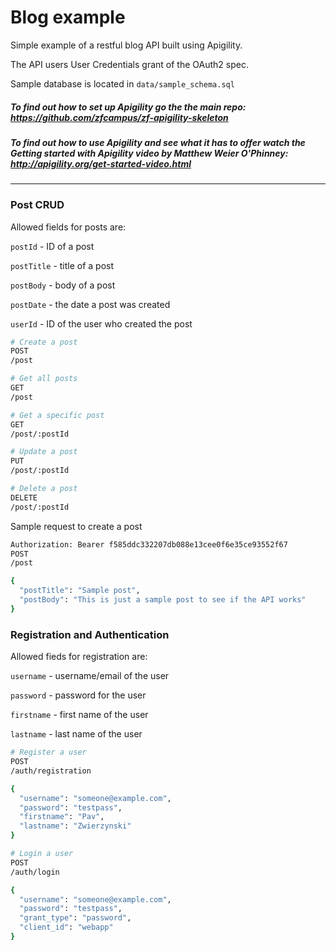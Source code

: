 Blog example
==============================

Simple example of a restful blog API built using Apigility.

The API users User Credentials grant of the OAuth2 spec. 

Sample database is located in `data/sample_schema.sql`

##### To find out how to set up Apigility go the the main repo: https://github.com/zfcampus/zf-apigility-skeleton

##### To find out how to use Apigility and see what it has to offer watch the Getting started with Apigility video by Matthew Weier O'Phinney: http://apigility.org/get-started-video.html
------------

### Post CRUD
Allowed fields for posts are:

`postId` - ID of a post

`postTitle` - title of a post

`postBody` - body of a post

`postDate` - the date a post was created

`userId` - ID of the user who created the post

```bash
# Create a post
POST
/post

# Get all posts
GET
/post

# Get a specific post
GET
/post/:postId

# Update a post
PUT
/post/:postId

# Delete a post
DELETE
/post/:postId
```
Sample request to create a post
```bash
Authorization: Bearer f585ddc332207db088e13cee0f6e35ce93552f67
POST
/post

{
  "postTitle": "Sample post",
  "postBody": "This is just a sample post to see if the API works"
}
```


### Registration and Authentication
Allowed fieds for registration are:

`username` - username/email of the user

`password` - password for the user

`firstname` - first name of the user

`lastname` - last name of the user

```bash
# Register a user
POST
/auth/registration

{
  "username": "someone@example.com",
  "password": "testpass",
  "firstname": "Pav",
  "lastname": "Zwierzynski"
}
```

```bash
# Login a user
POST
/auth/login

{
  "username": "someone@example.com",
  "password": "testpass",
  "grant_type": "password",
  "client_id": "webapp"
}
```
